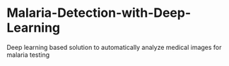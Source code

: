 # Malaria-Detection-with-Deep-Learning
Deep learning based solution to automatically analyze medical images for malaria testing
